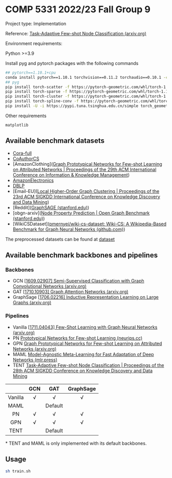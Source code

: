 # COMP 5331 2022/23 Fall Group 9
Project type: Implementation

Reference: [Task-Adaptive Few-shot Node Classification (arxiv.org)](https://arxiv.org/pdf/2206.11972.pdf)

Environment requirements:

Python >=3.9

Install pyg and pytorch packages with the following commands

```sh
## pytorch==1.10.1+cpu
conda install pytorch==1.10.1 torchvision==0.11.2 torchaudio==0.10.1 -c pytorch -y
## pyg
pip install torch-scatter -f https://pytorch-geometric.com/whl/torch-1.10.1+cpu.html
pip install torch-sparse -f https://pytorch-geometric.com/whl/torch-1.10.1+cpu.html
pip install torch-cluster -f https://pytorch-geometric.com/whl/torch-1.10.1+cpu.html
pip install torch-spline-conv -f https://pytorch-geometric.com/whl/torch-1.10.1+cpu.html
pip install -U -i https://pypi.tuna.tsinghua.edu.cn/simple torch_geometric

```



Other requirements

```
matplotlib

```



## Available benchmark datasets

- [Cora-full](https://arxiv.org/abs/1707.03815)
- [CoAuthorCS](https://kddcup2016.azurewebsites.net/)
- [AmazonClothing]([Graph Prototypical Networks for Few-shot Learning on Attributed Networks | Proceedings of the 29th ACM International Conference on Information & Knowledge Management](https://dl.acm.org/doi/10.1145/3340531.3411922))
- [AmazonElectronics](https://arxiv.org/pdf/1506.08839.pdf)
- [DBLP]([AMiner](https://www.aminer.org/citation))
- [Email-EU]([Local Higher-Order Graph Clustering | Proceedings of the 23rd ACM SIGKDD International Conference on Knowledge Discovery and Data Mining](https://dl.acm.org/doi/10.1145/3097983.3098069))
- [Reddit]([GraphSAGE (stanford.edu)](http://snap.stanford.edu/graphsage/))
- [obgn-arxiv]([Node Property Prediction | Open Graph Benchmark (stanford.edu)](https://ogb.stanford.edu/docs/nodeprop/#ogbn-arxiv))
- [WikiCSDataset]([pmernyei/wiki-cs-dataset: Wiki-CS: A Wikipedia-Based Benchmark for Graph Neural Networks (github.com)](https://github.com/pmernyei/wiki-cs-dataset))

The preprocessed datasets can be found at [dataset](https://hkustconnect-my.sharepoint.com/:f:/g/personal/yruanaf_connect_ust_hk/EqliD2zZ4X9CiUPbovRfSn8Ba47Bd1tLtiCtjBCCFZzxXg?e=BwoHsv)

## Available benchmark backbones and pipelines

### Backbones

- GCN [[1609.02907\] Semi-Supervised Classification with Graph Convolutional Networks (arxiv.org)](https://arxiv.org/abs/1609.02907)
- GAT [[1710.10903\] Graph Attention Networks (arxiv.org)](https://arxiv.org/abs/1710.10903)
- GraphSage [[1706.02216\] Inductive Representation Learning on Large Graphs (arxiv.org)](https://arxiv.org/abs/1706.02216)

### Pipelines

- Vanilla [[1711.04043\] Few-Shot Learning with Graph Neural Networks (arxiv.org)](https://arxiv.org/abs/1711.04043)
- PN [Prototypical Networks for Few-shot Learning (neurips.cc)](https://proceedings.neurips.cc/paper/2017/file/cb8da6767461f2812ae4290eac7cbc42-Paper.pdf)
- GPN [Graph Prototypical Networks for Few-shot Learning on Attributed Networks (arxiv.org)](https://arxiv.org/pdf/2006.12739.pdf)
- MAML [Model-Agnostic Meta-Learning for Fast Adaptation of Deep Networks (mlr.press)](https://proceedings.mlr.press/v70/finn17a/finn17a.pdf)
- TENT [Task-Adaptive Few-shot Node Classification | Proceedings of the 28th ACM SIGKDD Conference on Knowledge Discovery and Data Mining](https://dl.acm.org/doi/abs/10.1145/3534678.3539265)

|         | GCN  |   GAT   | GraphSage |
| :-----: | :--: | :-----: | :-------: |
| Vanilla |  √   |    √    |     √     |
|  MAML   |      | Default |           |
|   PN    |  √   |    √    |     √     |
|   GPN   |  √   |    √    |     √     |
|  TENT   |      | Default |           |

\* TENT and MAML is only implemented with its default backbones. 

## Usage

```sh
sh train.sh
```

